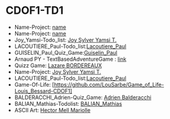 # CDOF1-TD1
- Name-Project: [name](https://github.com/Decentralized-System/CDOF1-TD1/edit/main/README.md)
- Name-Project: [name](https://github.com/Decentralized-System/CDOF1-TD1/edit/main/README.md)
- Joy_Yamsi-Todo_list: [Joy Sylver Yamsi T.](https://github.com/sylverjoy/todolist-joy_yamsi-cdof1/edit/main/README.md)
- LACOUTIERE_Paul-Todo_list:[Lacoutiere_Paul](https://github.com/LacoutierePaul/Todo_list-Paul_Lacoutiere-CDOF1)
- GUISELIN_Paul_Quiz_Game:[Guiselin_Paul](https://github.com/PetitPaul13/Quiz_Game_Guiselin_Paul_CDOF1)
- Arnaud PY - TextBasedAdventureGame : [link](https://github.com/Nonouille/TextBasedAdventureGame-PY-CDOF1/tree/main)
- Quizz Game: [Lazare BORDEREAUX](https://github.com/lazbord/Quiz_Game_Bordereaux_Lazare_CDOF1)
- Name-Project: [Joy Sylver Yamsi T.](https://github.com/sylverjoy/todolist-joy_yamsi-cdof1/edit/main/README.md)
- LACOUTIERE_Paul-Todo_list:[Lacoutiere_Paul](https://github.com/LacoutierePaul/Todo_list-Paul_Lacoutiere-CDOF1)
- Game-Of-Life: [https://github.com/LouSarbe/Game_of_Life-Louis_Bessard-CDOF1]
- BALDERACCHI_Adrien-Quiz_Game: [Adrien Balderacchi](https://github.com/Ariboux/Quiz-Game.git)
- BALIAN_Mathias-Todolist: [BALIAN_Mathias](https://github.com/mathiasbalian/todolist-mathias_balian-CDOF1)
- ASCII Art: [Hector Mell Mariolle](https://github.com/hectormm1234/TD1-Decentralization-Technologies)
